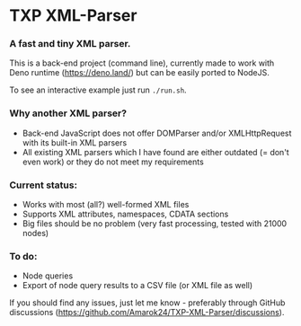 # TXP XML-Parser

### A fast and tiny XML parser.

This is a back-end project (command line), currently made to work with Deno runtime (https://deno.land/) but can be easily ported to NodeJS.

To see an interactive example just run `./run.sh`.

### Why another XML parser?
- Back-end JavaScript does not offer DOMParser and/or XMLHttpRequest with its built-in XML parsers
- All existing XML parsers which I have found are either outdated (= don't even work) or they do not meet my requirements

### Current status:
- Works with most (all?) well-formed XML files
- Supports XML attributes, namespaces, CDATA sections
- Big files should be no problem (very fast processing, tested with 21000 nodes)

### To do:
- Node queries
- Export of node query results to a CSV file (or XML file as well)


If you should find any issues, just let me know - preferably through GitHub discussions (https://github.com/Amarok24/TXP-XML-Parser/discussions).
